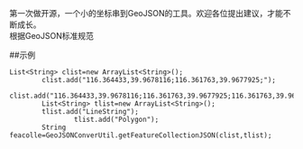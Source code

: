 第一次做开源，一个小的坐标串到GeoJSON的工具。欢迎各位提出建议，才能不断成长。  
根据GeoJSON标准规范

##示例
```
List<String> clist=new ArrayList<String>();
		clist.add("116.364433,39.9678116;116.361763,39.9677925;");
		clist.add("116.364433,39.9678116;116.361763,39.9677925;116.361763,39.9607925;116.361763,39.960925;116.364433,39.9678116;");
		List<String> tlist=new ArrayList<String>();
		tlist.add("LineString");
				tlist.add("Polygon");
		String feacolle=GeoJSONConverUtil.getFeatureCollectionJSON(clist,tlist);
``` 